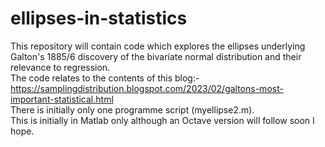 # ellipses-in-statistics
This repository will contain code which explores the ellipses underlying Galton's 1885/6 discovery of the 
bivariate normal distribution and their relevance to regression.<br>
The code relates to the contents of this blog:-<br>
https://samplingdistribution.blogspot.com/2023/02/galtons-most-important-statistical.html <br>
There is initially only one programme script (myellipse2.m).<br>
This is initially in Matlab only although an Octave version will follow soon I hope.
